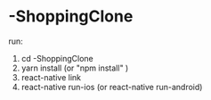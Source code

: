 # -ShoppingClone
run:

1. cd -ShoppingClone
2. yarn install (or "npm install" ) 
3. react-native link 
4. react-native run-ios (or react-native run-android)



